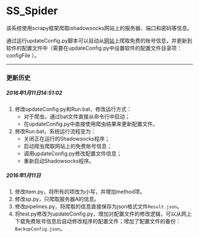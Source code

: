 # SS_Spider
该系统使用scrapy框架爬取ishadowsocks网站上的服务器、端口和密码等信息。

通过运行updateConfig.py脚本可以自动从[网站](http://www.ishadowsocks.com/)上爬取免费的账号信息，并更新到软件的配置文件中（需要在updateConfig.py中设置软件的配置文件目录项：configFile ）。

---
### 更新历史
##### 2016年1月11日14:51:02
1. 修改updateConfig.py和Run.bat，修改运行方式：
	- 对于爬虫，通过bat文件直接从命令行中启动；
	- 在updateConfig.py中直接使用爬虫结果来更新配置文件。
2. 修改Run.bat，系统运行流程变为：
	- 关闭正在运行的Shadowsocks程序；
	- 启动爬虫爬取网站上的免费账号信息；
	- 调用updateConfig.py修改配置文件信息；
	- 重新启动Shadowsocks程序。


##### 2016年1月11日
1. 修改Item.py，将所有的项改为小写，并增加method项。
2. 修改sp.py，只爬取服务器A的信息。
3. 修改pipelines.py，将爬取的信息直接保存为json格式文件`Result.json`。
4. 将test.py修改为updateConfig.py，增加对配置文件的修改逻辑，可以从网上下载免费账号信息后自动修改程序的配置文件；增加了配置文件的备份：`BackupConfig.json`。


